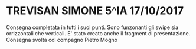 # TREVISAN SIMONE 5^IA 17/10/2017

Consegna completata in tutti i suoi punti. 
Sono funzonanti gli swipe sia orrizzontali che verticali.
E' stato creato anche il fragment di presentazione.
Consegna svolta col compagno Pietro Mogno
